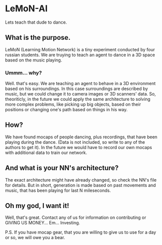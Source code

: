 # LeMoN-AI
Lets teach that dude to dance.

## What is the purpose.
LeMoN (Learning Motion Network) is a tiny experiment conducted by four russian students. We are truying to teach an agent
to dance in a 3D space based on the music playing.

### Ummm... why?
Well. that's easy. We are teaching an agent to behave in a 3D environment based on his surroundings.
In this case surroundings are described by music, but we could change it to camera images or 3D scanners' data. So, theoriticly, in the future we could apply the same architecture to solving more complex problems, like picking up big objects, based on their positions or changing one's path based on things in his way.

## How?
We have found mocaps of people dancing, plus recordings, that have been playing during the dance. (Data is not included, so write to any of the authors to get it). 
In the future we would have to record our own mocaps with additional data to train our network.

## And what is your NN's architecture?
The exact architecture might have already changed, so check the NN's file for details. But in short, generation is made based on past movements and music, that has been playing for last N mileseconds.

## Oh my god, I want it!
Well, that's great. Contact any of us for information on contributing or GIVING US MONEY... Em... Investing.

P.S. If you have mocap gear, that you are willing to give us to use for a day or so, we will owe you a bear.
